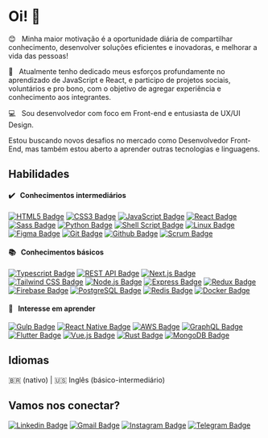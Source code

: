 # Oi! 👋

😊 &nbsp; Minha maior motivação é a oportunidade diária de compartilhar conhecimento, desenvolver soluções eficientes e inovadoras, e melhorar a vida das pessoas!

🚀 &nbsp; Atualmente tenho dedicado meus esforços profundamente no aprendizado de JavaScript e React, e participo de projetos sociais, voluntários e pro bono, com o objetivo de agregar experiência e conhecimento aos integrantes.

:computer: &nbsp; Sou desenvolvedor com foco em Front-end e entusiasta de UX/UI Design.

Estou buscando novos desafios no mercado como Desenvolvedor Front-End, mas também estou aberto a aprender outras tecnologias e linguagens.

## Habilidades

#### ✔️ &nbsp; Conhecimentos intermediários

[![HTML5 Badge](https://img.shields.io/badge/-html5-0d1117?style=for-the-badge&logo=html5&logoColor=E34F26)]()
[![CSS3 Badge](https://img.shields.io/badge/-css3-0d1117?style=for-the-badge&logo=css3&logoColor=1572B6)]()
[![JavaScript Badge](https://img.shields.io/badge/-javascript-0d1117?style=for-the-badge&logo=javascript&logoColor=F7DF1E)]()
[![React Badge](https://img.shields.io/badge/-react-0d1117?style=for-the-badge&logo=react&logoColor=61DAFB)]()
[![Sass Badge](https://img.shields.io/badge/-sass-0d1117?style=for-the-badge&logo=sass&logoColor=CC6699)]()
[![Python Badge](https://img.shields.io/badge/-python-0d1117?style=for-the-badge&logo=python&logoColor=3776AB)]()
[![Shell Script Badge](https://img.shields.io/badge/-shell_script-0d1117?style=for-the-badge&logo=gnu-bash&logoColor=4EAA25)]()
[![Linux Badge](https://img.shields.io/badge/-linux-0d1117?style=for-the-badge&logo=linux&logoColor=FCC624)]()
[![Figma Badge](https://img.shields.io/badge/-figma-0d1117?style=for-the-badge&logo=figma&logoColor=F24E1E)]()
[![Git Badge](https://img.shields.io/badge/-git-0d1117?style=for-the-badge&logo=git&logoColor=F05032)]()
[![Github Badge](https://img.shields.io/badge/-github-0d1117?style=for-the-badge&logo=github&logoColor=fafafa)]()
[![Scrum Badge](https://img.shields.io/badge/-scrum-0d1117?style=for-the-badge&logo=scrum&logoColor=fafafa)]()

#### 📚 &nbsp; Conhecimentos básicos

[![Typescript Badge](https://img.shields.io/badge/-typescript-0d1117?style=for-the-badge&logo=typescript&logoColor=3178C6)]()
[![REST API Badge](https://img.shields.io/badge/-rest_api-0d1117?style=for-the-badge&logo=json&logoColor=fafafa)]()
[![Next.js Badge](https://img.shields.io/badge/-next.js-0d1117?style=for-the-badge&logo=next.js&logoColor=fafafa)]()
[![Tailwind CSS Badge](https://img.shields.io/badge/-tailwind_css-0d1117?style=for-the-badge&logo=tailwind-css&logoColor=38B2AC)]()
[![Node.js Badge](https://img.shields.io/badge/-node.js-0d1117?style=for-the-badge&logo=node.js&logoColor=339933)]()
[![Express Badge](https://img.shields.io/badge/-express-0d1117?style=for-the-badge&logo=express&logoColor=fafafa)]()
[![Redux Badge](https://img.shields.io/badge/-redux-0d1117?style=for-the-badge&logo=redux&logoColor=764ABC)]()
[![Firebase Badge](https://img.shields.io/badge/-firebase-0d1117?style=for-the-badge&logo=firebase&logoColor=FFCA28)]()
[![PostgreSQL Badge](https://img.shields.io/badge/-postgresql-0d1117?style=for-the-badge&logo=postgresql&logoColor=4169E1)]()
[![Redis Badge](https://img.shields.io/badge/-redis-0d1117?style=for-the-badge&logo=redis&logoColor=DC382D)]()
[![Docker Badge](https://img.shields.io/badge/-docker-0d1117?style=for-the-badge&logo=docker&logoColor=2496ED)]()

#### 🔎 &nbsp; Interesse em aprender

[![Gulp Badge](https://img.shields.io/badge/-gulp-0d1117?style=for-the-badge&logo=gulp&logoColor=CF4647)]()
[![React Native Badge](https://img.shields.io/badge/-react_native-0d1117?style=for-the-badge&logo=react&logoColor=61DAFB)]()
[![AWS Badge](https://img.shields.io/badge/-aws-0d1117?style=for-the-badge&logo=amazon-aws&logoColor=ff9600)]()
[![GraphQL Badge](https://img.shields.io/badge/-graphql-0d1117?style=for-the-badge&logo=graphql&logoColor=E434AA)]()
[![Flutter Badge](https://img.shields.io/badge/-flutter-0d1117?style=for-the-badge&logo=flutter&logoColor=02569B)]()
[![Vue.js Badge](https://img.shields.io/badge/-vue.js-0d1117?style=for-the-badge&logo=vue.js&logoColor=4FC08D)]()
[![Rust Badge](https://img.shields.io/badge/-rust-0d1117?style=for-the-badge&logo=rust&logoColor=fafafa)]()
[![MongoDB Badge](https://img.shields.io/badge/-mongodb-0d1117?style=for-the-badge&logo=mongodb&logoColor=47A248)]()

## Idiomas

🇧🇷 (nativo) | 🇺🇸 Inglês (básico-intermediário)

## Vamos nos conectar?

[![Linkedin Badge](https://img.shields.io/badge/-stenioas-0A66C2?style=for-the-badge&logo=Linkedin&logoColor=white&link=https://www.linkedin.com/in/stenioas/)](https://www.linkedin.com/in/stenioas/)
[![Gmail Badge](https://img.shields.io/badge/-stenioas-EA4335?style=for-the-badge&logo=Gmail&logoColor=white&link=mailto:stenioas@gmail.com)](mailto:stenioas@gmail.com)
[![Instagram Badge](https://img.shields.io/badge/-stenioas-E4405F?style=for-the-badge&logo=instagram&logoColor=white&link=https://www.instagram.com/stenioas/)](https://www.instagram.com/stenioas/)
[![Telegram Badge](https://img.shields.io/badge/-stenioas-26A5E4?style=for-the-badge&logo=telegram&logoColor=white&link=https://t.me/stenioas/)](https://t.me/stenioas/)
